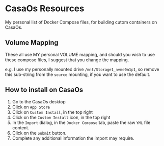 # CasaOs Resources
My personal list of Docker Compose files, for building cutom containers on CasaOs.

## Volume Mapping
These all use MY personal VOLUME mapping, and should you wish to use these compose files, I suggest that you change the mapping.

e.g. I use my personally mounted drive `/mnt/Storage1_nvme0n1p1`, so remove this sub-string from the `source` mounting, if you want to use the default.

## How to install on CasaOs
1. Go to the CasaOs desktop
1. Click on `App Store`
1. Click on `Custom Install`, in the top right
1. Click on the `Custom Install` icon, in the top right
1. In the `Import` dialog, in the `Docker Compose` tab, paste the raw `YML` file content.
1. Click on the `Submit` button.
1. Complete any additional information the import may require.